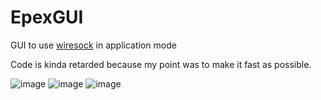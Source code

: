 # EpexGUI
GUI to use [wiresock](https://www.wiresock.net) in application mode

Code is kinda retarded because my point was to make it fast as possible.

![image](https://user-images.githubusercontent.com/43629089/217021199-765af99e-0764-49f3-8eee-595dfd08a54b.png)
![image](https://user-images.githubusercontent.com/43629089/217021356-deac9bde-d91f-4294-8260-6cfaefeab52e.png)
![image](https://user-images.githubusercontent.com/43629089/217021520-aa6f5421-d3ab-4786-9a6a-77628b25a1de.png)
